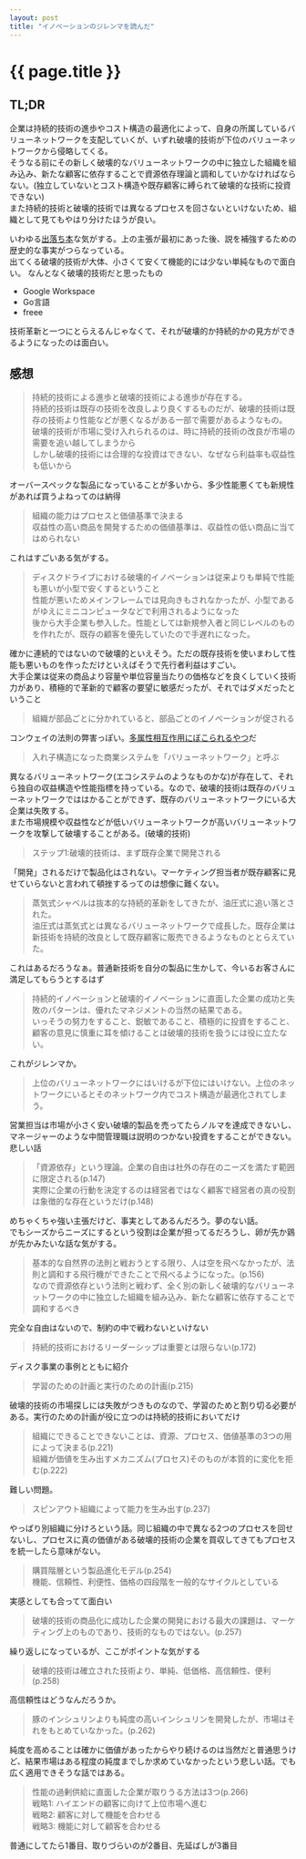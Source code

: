 ```yaml
---
layout: post
title: "イノベーションのジレンマを読んだ"
---
```


# {{ page.title }}

## TL;DR

企業は持続的技術の進歩やコスト構造の最適化によって、自身の所属しているバリューネットワークを支配していくが、いずれ破壊的技術が下位のバリューネットワークから侵略してくる。  
そうなる前にその新しく破壊的なバリューネットワークの中に独立した組織を組み込み、新たな顧客に依存することで資源依存理論と調和していかなければならない。(独立していないとコスト構造や既存顧客に縛られて破壊的な技術に投資できない)  
また持続的技術と破壊的技術では異なるプロセスを回さないといけないため、組織として見てもやはり分けたほうが良い。

いわゆる[出落ち本](https://yurugengo.mtakagishi.com/words/%E5%87%BA%E8%90%BD%E3%81%A1%E6%9C%AC.html)な気がする。上の主張が最初にあった後、説を補強するための歴史的な事実がつらなっている。  
出てくる破壊的技術が大体、小さくて安くて機能的には少ない単純なもので面白い。
なんとなく破壊的技術だと思ったもの
- Google Workspace
- Go言語
- freee

技術革新と一つにとらえるんじゃなくて、それが破壊的か持続的かの見方ができるようになったのは面白い。

## 感想

>持続的技術による進歩と破壊的技術による進歩が存在する。  
>持続的技術は既存の技術を改良しより良くするものだが、破壊的技術は既存の技術より性能などが悪くなるがある一部で需要があるようなもの。
>破壊的技術が市場に受け入れられるのは、時に持続的技術の改良が市場の需要を追い越してしまうから  
>しかし破壊的技術には合理的な投資はできない、なぜなら利益率も収益性も低いから

オーバースペックな製品になっていることが多いから、多少性能悪くても新規性があれば買うよねってのは納得

>組織の能力はプロセスと価値基準で決まる  
>収益性の高い商品を開発するための価値基準は、収益性の低い商品に当てはめられない

これはすごいある気がする。

>ディスクドライブにおける破壊的イノベーションは従来よりも単純で性能も悪いが小型で安くするということ  
>性能が悪いためメインフレームでは見向きもされなかったが、小型であるがゆえにミニコンピュータなどで利用されるようになった  
>後から大手企業も参入した。性能としては新規参入者と同じレベルのものを作れたが、既存の顧客を優先していたので手遅れになった。

確かに連続的ではないので破壊的といえそう。ただの既存技術を使いまわして性能も悪いものを作っただけといえばそうで先行者利益はすごい。  
大手企業は従来の商品より容量や単位容量当たりの価格などを良くしていく技術力があり、積極的で革新的で顧客の要望に敏感だったが、それではダメだったということ

> 組織が部品ごとに分かれていると、部品ごとのイノベーションが促される

コンウェイの法則の弊害っぽい。[多属性相互作用にぼこられるやつ](https://speakerdeck.com/moriyuya/bullshit-product-rsgt2022?slide=335)だ

> 入れ子構造になった商業システムを「バリューネットワーク」と呼ぶ

異なるバリューネットワーク(エコシステムのようなものかな)が存在して、それら独自の収益構造や性能指標を持っている。なので、破壊的技術は既存のバリューネットワークでははかることができず、既存のバリューネットワークにいる大企業は失敗する。  
また市場規模や収益性などが低いバリューネットワークが高いバリューネットワークを攻撃して破壊することがある。(破壊的技術)

> ステップ1:破壊的技術は、まず既存企業で開発される

「開発」されるだけで製品化はされない。マーケティング担当者が既存顧客に見せていらないと言われて頓挫するってのは想像に難くない。

> 蒸気式シャベルは抜本的な持続的革新をしてきたが、油圧式に追い落とされた。  
> 油圧式は蒸気式とは異なるバリューネットワークで成長した。既存企業は新技術を持続的改良として既存顧客に販売できるようなものととらえていた。

これはあるだろうなぁ。普通新技術を自分の製品に生かして、今いるお客さんに満足してもらうとするはず

> 持続的イノベーションと破壊的イノベーションに直面した企業の成功と失敗のパターンは、優れたマネジメントの当然の結果である。  
> いっそうの努力をすること、鋭敏であること、積極的に投資をすること、顧客の意見に慎重に耳を傾けることは破壊的技術を扱うには役に立たない。

これがジレンマか。

> 上位のバリューネットワークにはいけるが下位にはいけない。上位のネットワークにいるとそのネットワーク内でコスト構造が最適化されてしまう。

営業担当は市場が小さく安い破壊的製品を売ってたらノルマを達成できないし、マネージャーのような中間管理職は説明のつかない投資をすることができない。悲しい話

> 「資源依存」という理論。企業の自由は社外の存在のニーズを満たす範囲に限定される(p.147)  
> 実際に企業の行動を決定するのは経営者ではなく顧客で経営者の真の役割は象徴的な存在というだけ(p.148)

めちゃくちゃ強い主張だけど、事実としてあるんだろう。夢のない話。   
でもシーズからニーズにするという役割は企業が担ってるだろうし、卵が先か鶏が先かみたいな話な気がする。

> 基本的な自然界の法則と戦おうとする限り、人は空を飛べなかったが、法則と調和する飛行機ができたことで飛べるようになった。(p.156)  
> なので資源依存という法則と戦わず、全く別の新しく破壊的なバリューネットワークの中に独立した組織を組み込み、新たな顧客に依存することで調和するべき

完全な自由はないので、制約の中で戦わないといけない

> 持続的技術におけるリーダーシップは重要とは限らない(p.172)

ディスク事業の事例とともに紹介

> 学習のための計画と実行のための計画(p.215)

破壊的技術の市場探しには失敗がつきものなので、学習のためと割り切る必要がある。実行のための計画が役に立つのは持続的技術においてだけ

> 組織にできることできないことは、資源、プロセス、価値基準の3つの用によって決まる(p.221)  
> 組織が価値を生み出すメカニズム(プロセス)そのものが本質的に変化を拒む(p.222)

難しい問題。

> スピンアウト組織によって能力を生み出す(p.237)

やっぱり別組織に分けろという話。同じ組織の中で異なる2つのプロセスを回せないし、プロセスに真の価値がある破壊的技術の企業を買収してきてもプロセスを統一したら意味がない。

> 購買階層という製品進化モデル(p.254)  
> 機能、信頼性、利便性、価格の四段階を一般的なサイクルとしている

実感としても合ってて面白い

> 破壊的技術の商品化に成功した企業の開発における最大の課題は、マーケティング上のものであり、技術的なものではない。(p.257)

繰り返しになっているが、ここがポイントな気がする

> 破壊的技術は確立された技術より、単純、低価格、高信頼性、便利(p.258)

高信頼性はどうなんだろうか。

> 豚のインシュリンよりも純度の高いインシュリンを開発したが、市場はそれをもとめていなかった。(p.262)

純度を高めることは確かに価値があったからやり続けるのは当然だと普通思うけど、結果市場はある程度の純度までしか求めていなかったという悲しい話。でも広く適用できそうな話ではある。

> 性能の過剰供給に直面した企業が取りうる方法は3つ(p.266)  
> 戦略1: ハイエンドの顧客に向けて上位市場へ進む  
> 戦略2: 顧客に対して機能を合わせる  
> 戦略3: 機能に対して顧客を合わせる

普通にしてたら1番目、取りづらいのが2番目、先延ばしが3番目
